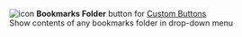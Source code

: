 ![icon](https://raw.github.com/Infocatcher/Custom_Buttons/master/Bookmarks_Folder/icon.png)&nbsp;**Bookmarks Folder** button for [Custom Buttons](https://addons.mozilla.org/addon/custom-buttons/)
<br>Show contents of any bookmarks folder in drop-down menu